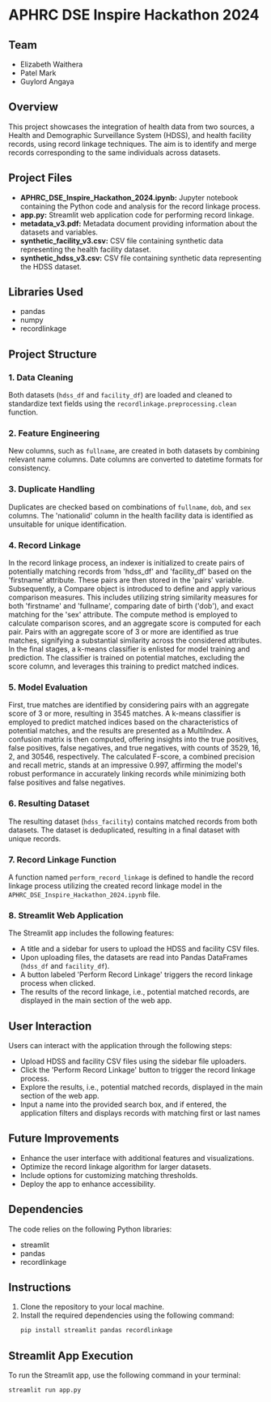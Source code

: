 # APHRC DSE Inspire Hackathon 2024

## Team
- Elizabeth Waithera
- Patel Mark
- Guylord Angaya

## Overview

This project showcases the integration of health data from two sources, a Health and Demographic Surveillance System (HDSS), and health facility records, using record linkage techniques. The aim is to identify and merge records corresponding to the same individuals across datasets.

## Project Files

- **APHRC_DSE_Inspire_Hackathon_2024.ipynb:** Jupyter notebook containing the Python code and analysis for the record linkage process.
- **app.py:** Streamlit web application code for performing record linkage.
- **metadata_v3.pdf:** Metadata document providing information about the datasets and variables.
- **synthetic_facility_v3.csv:** CSV file containing synthetic data representing the health facility dataset.
- **synthetic_hdss_v3.csv:** CSV file containing synthetic data representing the HDSS dataset.

## Libraries Used

- pandas
- numpy
- recordlinkage

## Project Structure

### 1. Data Cleaning
Both datasets (`hdss_df` and `facility_df`) are loaded and cleaned to standardize text fields using the `recordlinkage.preprocessing.clean` function.

### 2. Feature Engineering
New columns, such as `fullname`, are created in both datasets by combining relevant name columns. Date columns are converted to datetime formats for consistency.

### 3. Duplicate Handling
Duplicates are checked based on combinations of `fullname`, `dob`, and `sex` columns. The 'nationalid' column in the health facility data is identified as unsuitable for unique identification.

### 4. Record Linkage
In the record linkage process, an indexer is initialized to create pairs of potentially matching records from 'hdss_df' and 'facility_df' based on the 'firstname' attribute. These pairs are then stored in the 'pairs' variable. Subsequently, a Compare object is introduced to define and apply various comparison measures. This includes utilizing string similarity measures for both 'firstname' and 'fullname', comparing date of birth ('dob'), and exact matching for the 'sex' attribute. The compute method is employed to calculate comparison scores, and an aggregate score is computed for each pair. Pairs with an aggregate score of 3 or more are identified as true matches, signifying a substantial similarity across the considered attributes. In the final stages, a k-means classifier is enlisted for model training and prediction. The classifier is trained on potential matches, excluding the score column, and leverages this training to predict matched indices.

### 5. Model Evaluation
First, true matches are identified by considering pairs with an aggregate score of 3 or more, resulting in 3545 matches. A k-means classifier is employed to predict matched indices based on the characteristics of potential matches, and the results are presented as a MultiIndex. A confusion matrix is then computed, offering insights into the true positives, false positives, false negatives, and true negatives, with counts of 3529, 16, 2, and 30546, respectively. The calculated F-score, a combined precision and recall metric, stands at an impressive 0.997, affirming the model's robust performance in accurately linking records while minimizing both false positives and false negatives.

### 6. Resulting Dataset
The resulting dataset (`hdss_facility`) contains matched records from both datasets. The dataset is deduplicated, resulting in a final dataset with unique records.

### 7. Record Linkage Function
A function named `perform_record_linkage` is defined to handle the record linkage process utilizing the created record linkage model in the `APHRC_DSE_Inspire_Hackathon_2024.ipynb` file.

### 8. Streamlit Web Application
The Streamlit app includes the following features:
- A title and a sidebar for users to upload the HDSS and facility CSV files.
- Upon uploading files, the datasets are read into Pandas DataFrames (`hdss_df` and `facility_df`).
- A button labeled 'Perform Record Linkage' triggers the record linkage process when clicked.
- The results of the record linkage, i.e., potential matched records, are displayed in the main section of the web app.

## User Interaction

Users can interact with the application through the following steps:
- Upload HDSS and facility CSV files using the sidebar file uploaders.
- Click the 'Perform Record Linkage' button to trigger the record linkage process.
- Explore the results, i.e., potential matched records, displayed in the main section of the web app.
- Input a name into the provided search box, and if entered, the application filters and displays records with matching first or last names

## Future Improvements

- Enhance the user interface with additional features and visualizations.
- Optimize the record linkage algorithm for larger datasets.
- Include options for customizing matching thresholds.
- Deploy the app to enhance accessibility.

## Dependencies

The code relies on the following Python libraries:
- streamlit
- pandas
- recordlinkage

## Instructions

1. Clone the repository to your local machine.
2. Install the required dependencies using the following command:
   ```bash
   pip install streamlit pandas recordlinkage

## Streamlit App Execution

To run the Streamlit app, use the following command in your terminal:
```bash
streamlit run app.py
